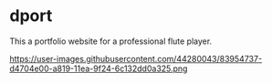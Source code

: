 # dport
This a portfolio website for a professional flute player. 

https://user-images.githubusercontent.com/44280043/83954737-d4704e00-a819-11ea-9f24-6c132dd0a325.png
